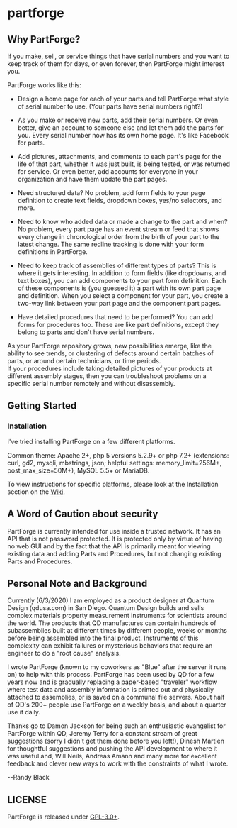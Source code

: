 # partforge

## Why PartForge?

If you make, sell, or service things that have serial numbers and you want to keep track of them for days, or even forever, then PartForge might interest you. 

PartForge works like this:

* Design a home page for each of your parts and tell PartForge what style of serial number to use.  (Your parts have serial numbers right?)

* As you make or receive new parts, add their serial numbers.  Or even better, give an account to someone else and let them add the parts for you.  Every serial number now has its own home page.  It's like Facebook for parts.

* Add pictures, attachments, and comments to each part's page for the life of that part, whether it was just built, is being tested, or was returned for service.  Or even better, add accounts for everyone in your organization and have them update the part pages.

* Need structured data?  No problem, add form fields to your page definition to create text fields, dropdown boxes, yes/no selectors, and more.

* Need to know who added data or made a change to the part and when?  No problem, every part page has an event stream or feed that shows every change in chronological order from the birth of your part to the latest change.  The same redline tracking is done with your form definitions in PartForge.

* Need to keep track of assemblies of different types of parts?  This is where it gets interesting.  In addition to form fields (like dropdowns, and text boxes), you can add components to your part form definition.  Each of these components is (you guessed it) a part with its own part page and definition.  When you select a component for your part, you create a two-way link between your part page and the component part pages.

* Have detailed procedures that need to be performed?  You can add forms for procedures too.  These are like part definitions, except they belong to parts and don't have serial numbers.  

As your PartForge repository grows, new possibilities emerge, like the ability to see trends, or clustering of defects around certain batches of parts, or around certain technicians, or time periods.  
If your procedures include taking detailed pictures of your products at different assembly stages, then you can 
troubleshoot problems on a specific serial number remotely and without disassembly.   

## Getting Started

### Installation

I've tried installing PartForge on a few different platforms.  

Common theme: Apache 2+, php 5 versions 5.2.9+ or php 7.2+ (extensions: curl, gd2, mysqli, mbstrings, json; helpful settings: memory_limit=256M+, post_max_size=50M+), MySQL 5.5+ or MariaDB.

To view instructions for specific platforms, please look at the Installation section on the [Wiki][partforge-wiki].


## A Word of Caution about security

PartForge is currently intended for use inside a trusted network.  It has an API that is not password protected.  It is protected only by virtue of having no web GUI and by the fact that the API is primarily meant for viewing existing data and adding Parts and Procedures, but not changing existing Parts and Procedures.

## Personal Note and Background

Currently (6/3/2020) I am employed as a product designer at Quantum Design (qdusa.com) in San Diego.  Quantum Design builds and sells complex materials property measurement instruments
for scientists around the world.  The products that QD manufactures can contain hundreds of subassemblies built at different 
times by different people, weeks or months before being assembled into the final product.  Instruments of this complexity can exhibit failures or 
mysterious behaviors that require an engineer to do a "root cause" analysis.

I wrote PartForge (known to my coworkers as "Blue" after the server it runs on) to help with this process.
PartForge has been used by QD for a few years now and is gradually replacing a paper-based "traveler" workflow where test data and assembly information 
is printed out and physically attached to assemblies, or is saved on a communal file servers.   About half of QD's 200+ people use PartForge on a weekly basis, 
and about a quarter use it daily. 

Thanks go to Damon Jackson for being such an enthusiastic evangelist for PartForge within QD, Jeremy Terry for a constant stream of great suggestions
(sorry I didn't get them done before you left!), Dinesh Martien for thoughtful suggestions and pushing the API development to where it was useful and, Will Neils, Andreas Amann and 
many more for excellent feedback and clever new ways to work with the constraints of what I wrote.  

--Randy Black

## LICENSE

PartForge is released under [GPL-3.0+](http://spdx.org/licenses/GPL-3.0+).


[partforge-wiki]: https://github.com/randiego/partforge/wiki